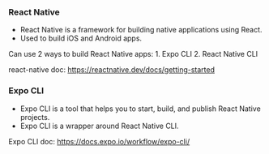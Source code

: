 ### React Native

- React Native is a framework for building native applications using React.
- Used to build iOS and Android apps.

Can use 2 ways to build React Native apps: 1. Expo CLI 2. React Native CLI

react-native doc:
https://reactnative.dev/docs/getting-started

### Expo CLI

- Expo CLI is a tool that helps you to start, build, and publish React Native projects.
- Expo CLI is a wrapper around React Native CLI.

Expo CLI doc:
https://docs.expo.io/workflow/expo-cli/

